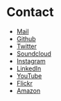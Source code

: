 # Contact

- <span class="icon icon-mail">[Mail](mailto:contact@alexandredubreuil.com)</span>
- <span class="icon icon-github">[Github](https://github.com/dubreuia)</span>
- <span class="icon icon-twitter">[Twitter](https://twitter.com/dubreuia)</span>
- <span class="icon icon-soundcloud">[Soundcloud](https://soundcloud.com/dubreuia)</span>
- <span class="icon icon-instagram">[Instagram](https://www.instagram.com/dubreuia0)</span>
- <span class="icon icon-linkedin">[LinkedIn](https://www.linkedin.com/in/alexandredubreuil)</span>
- <span class="icon icon-youtube">[YouTube](https://www.youtube.com/channel/UCUObC73e-3wAUs-FxYBnE2g/playlists)</span>
- <span class="icon icon-flickr">[Flickr](https://www.flickr.com/photos/186815729@N02/galleries)</span>
- <span class="icon icon-website">[Amazon](https://www.amazon.com/author/alexandredubreuil)</span>


